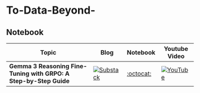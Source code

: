 # To-Data-Beyond-

## Notebook ##

|Topic |Blog| Notebook| Youtube Video |
|-----|--------|----------|----------|
|**Gemma 3 Reasoning Fine-Tuning with GRPO: A Step-by-Step Guide** | [![Substack](https://img.shields.io/badge/Substack-%23006f5c.svg?style=for-the-badge&logo=substack&logoColor=FF6719)]()| [:octocat:](https://github.com/youssefHosni/To-Data-Beyond-/blob/main/Notebooks/Gemma_3_Fine_Tuning_with_GRPO.ipynb) | [![YouTube](https://img.shields.io/badge/YouTube-%23FF0000.svg?style=for-the-badge&logo=YouTube&logoColor=white)]() |
